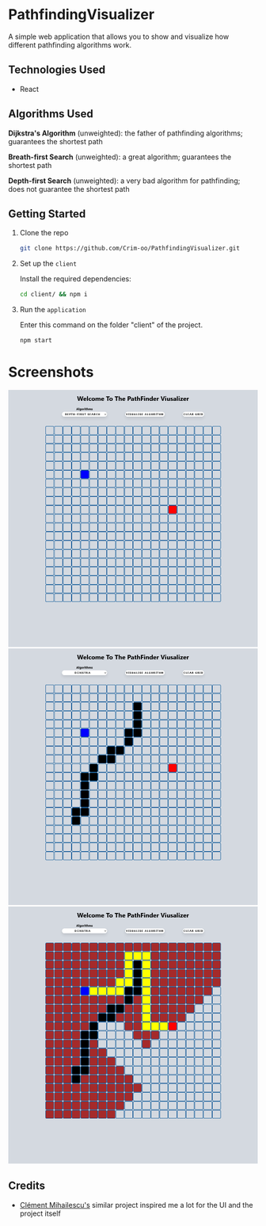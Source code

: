 # PathfindingVisualizer
A simple web application that allows you to show and visualize how different pathfinding algorithms work.

## Technologies Used
- React

## Algorithms Used

**Dijkstra's Algorithm** (unweighted): the father of pathfinding algorithms; guarantees the shortest path

**Breath-first Search** (unweighted): a great algorithm; guarantees the shortest path

**Depth-first Search** (unweighted): a very bad algorithm for pathfinding; does not guarantee the shortest path

## Getting Started

1. Clone the repo

    ```bash
    git clone https://github.com/Crim-oo/PathfindingVisualizer.git
    ```

2. Set up the `client`

    Install the required dependencies:

     ```bash
    cd client/ && npm i 
    ```
    
3. Run the `application`
    
    Enter this command on the folder "client" of the project.
    
    ```bash
    npm start 
    ```

# Screenshots
<img src='/Images/Init.png' />
<img src='/Images/Draw.png' />
<img src='/Images/Final.png' />

 ## Credits
- [Clément Mihailescu's](https://github.com/clementmihailescu/Pathfinding-Visualizer) similar project inspired me a lot for the UI and the project itself
